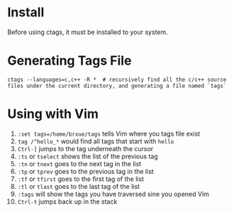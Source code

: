 # Install

Before using ctags, it must be installed to your system.

# Generating Tags File

```
ctags --languages=c,c++ -R *  # recursively find all the c/c++ source files under the current directory, and generating a file named `tags` 
```

# Using with Vim

1. `:set tags=/home/brxue/tags` tells Vim where you tags file exist
2. `tag /^hello_*` would find all tags that start with `hello`
3. `Ctrl-]` jumps to the tag underneath the cursor
4. `:ts` or `tselect` shows the list of the previous tag
5. `:tn` or `tnext` goes to the next tag in the list
6. `:tp` or `tprev` goes to the previous tag in the list
7. `:tf` or `tfirst` goes to the first tag of the list
8. `:tl` or `tlast` goes to the last tag of the list
9. `:tags` will show the tags you have traversed sine you opened Vim
10. `Ctrl-t` jumps back up in the stack
